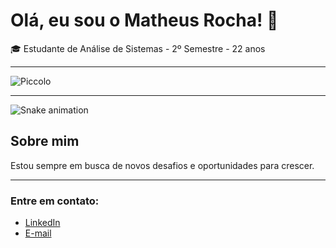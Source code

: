 # Olá, eu sou o Matheus Rocha! 👋

🎓 Estudante de Análise de Sistemas - 2º Semestre - 22 anos

---

![Piccolo](https://i.redd.it/2uha1pm7gbt91.gif)

---

![Snake animation](https://github.com/matheus-rocha/Mrocha2002/blob/output/github-contribution-grid-snake.svg)


## Sobre mim

Estou sempre em busca de novos desafios e oportunidades para crescer.

---

### Entre em contato:
- [LinkedIn](https://www.linkedin.com/in/matheus-rocha-894921266/)
- [E-mail](rochamts2002@gmail.com)
